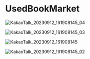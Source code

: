 # UsedBookMarket
![KakaoTalk_20230912_161908145_04](https://github.com/HojinLim/UsedBookMarket/assets/69897998/84ebcf2b-e60d-469a-ad17-3ecc077126f8)

![KakaoTalk_20230912_161908145_03](https://github.com/HojinLim/UsedBookMarket/assets/69897998/45ae9e08-09da-463d-9214-f438541c5312)

![KakaoTalk_20230912_161908145](https://github.com/HojinLim/UsedBookMarket/assets/69897998/1a5b2092-8b92-4be7-b210-927489165c44)

![KakaoTalk_20230912_161908145_02](https://github.com/HojinLim/UsedBookMarket/assets/69897998/dfc965b4-c5de-4a4b-9ea2-c7cc10e99811)

